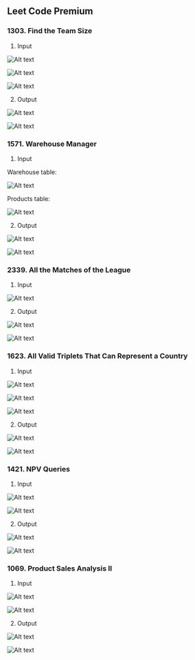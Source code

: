 ## Leet Code Premium

### 1303. Find the Team Size

1. Input

![Alt text](image.png)

![Alt text](image-1.png)

![Alt text](image-2.png)

2. Output

![Alt text](image-3.png)

![Alt text](image-4.png)

### 1571. Warehouse Manager

1. Input

Warehouse table:

![Alt text](image-5.png)

Products table:

![Alt text](image-6.png)

2. Output

![Alt text](image-7.png)

![Alt text](image-8.png)

### 2339. All the Matches of the League

1. Input

![Alt text](image-9.png)

2. Output

![Alt text](image-10.png)

![Alt text](image-11.png)

### 1623. All Valid Triplets That Can Represent a Country

1. Input

![Alt text](image-12.png)

![Alt text](image-13.png)

![Alt text](image-14.png)

2. Output

![Alt text](image-15.png)

![Alt text](image-16.png)

### 1421. NPV Queries

1. Input

![Alt text](image-17.png)

![Alt text](image-18.png)

2. Output

![Alt text](image-19.png)

![Alt text](image-20.png)

### 1069. Product Sales Analysis II

1. Input

![Alt text](image-21.png)

![Alt text](image-22.png)

2. Output

![Alt text](image-23.png)

![Alt text](image-24.png)
